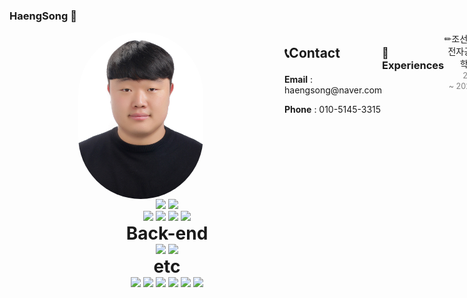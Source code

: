 ### HaengSong 👋



<div style="display:flex; justify-content:space-around; margin-inline:110px;"><img src="./img.jpg" alt="프로필사진" width="200px" style="border-radius:100px; margin-right:100px;"/><div width="60%" style="margin-left:30px;"><p style="font-size:150%; font-weight:bolder">📞Contact</p><p><span style="font-weight:bolder">Email</span> : haengsong@naver.com</p><p><span style="font-weight:bolder">Phone</span> : 010-5145-3315</p></div>

<hr />

### 🎈Experiences

<div align="center"><span style="font-size:100%;">✏조선대학교 전자공학과 학사</span><span style="font-size:90%; margin-left:30px; color:grey;">2015.03 ~ 2022.02</span></div>

<div align="center"><span style="font-size:100%;">💻삼성 청년 소프트웨어 아카데미 7기</span><span style="font-size:90%; margin-left:30px;color:grey;">2022.01 ~ 2022.12</span></div>



<hr />

### 🛠Stacks



<p align="center">
 <img src="http://mazassumnida.wtf/api/v2/generate_badge?boj=haengsong"/>
</p





<div align="center" style="font-size:200%; font-weight:bolder;">Front-end</div>

<div align="center"><img src="https://img.shields.io/badge/JavaScript-F7DF1E?style=for-the-badge&logo=JavaScript&logoColor=white"/>
    <img src="https://img.shields.io/badge/Sass-CC6699?style=for-the-badge&logo=Sass&logoColor=white">
</div>

<div align="center"><img src="https://img.shields.io/badge/React-61DAFB?style=for-the-badge&logo=React&logoColor=white">
    <img src="https://img.shields.io/badge/Vue.js-4FC08D?style=for-the-badge&logo=Vue.js&logoColor=white">
    <img src="https://img.shields.io/badge/Next.js-000000?style=for-the-badge&logo=Next.js&logoColor=white">
    <img src="https://img.shields.io/badge/TypeScript-3178C6?style=for-the-badge&logo=TypeScript&logoColor=white">



<div align="center" style="font-size:200%; font-weight:bolder;">Back-end</div>

<div align="center"><img src="https://img.shields.io/badge/Python-3776AB?style=for-the-badge&logo=Python&logoColor=white">
    <img src="https://img.shields.io/badge/Django-092E20?style=for-the-badge&logo=Django&logoColor=white">
</div>



<div align="center" style="font-size:200%; font-weight:bolder;">etc</div>

<div align="center"><img src="https://img.shields.io/badge/GitHub-181717?style=for-the-badge&logo=GitHub&logoColor=white"/> <img src="https://img.shields.io/badge/GitLab-FC6D26?style=for-the-badge&logo=GitLab&logoColor=white"/> <img src="https://img.shields.io/badge/Jira-0052CC?style=for-the-badge&logo=Jira&logoColor=white"/> <img src="https://img.shields.io/badge/Jenkins-D24939?style=for-the-badge&logo=Jenkins&logoColor=white"/> <img src="https://img.shields.io/badge/Docker-2496ED?style=for-the-badge&logo=Docker&logoColor=white"/> <img src="https://img.shields.io/badge/NGINX-009639?style=for-the-badge&logo=NGINX&logoColor=white"/></div>









